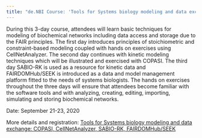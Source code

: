 ```yaml
---
title: "de.NBI Course: 'Tools for Systems biology modeling and data exchange: COPASI, CellNetAnalyzer, SABIO-RK, FAIRDOMHub/SEEK'"
---
```


During this 3-day course, attendees will learn basic techniques for modeling of biochemical networks 
including data access and storage due to the FAIR principles. 
The first day introduces principles of stoichiometric and constraint-based modeling coupled with hands on exercises 
using CellNetAnalyzer. The second day continues with kinetic modeling techniques which will be illustrated and exercised with COPASI. The third day SABIO-RK is used as a resource for kinetic data and FAIRDOMHub/SEEK is introduced as a data and model management platform fitted to the needs of systems biologists. The hands on exercises throughout the three days will ensure that attendees become familiar with the software tools and with analyzing, creating, editing, importing, simulating and storing biochemical networks.

Date: September 21-23, 2020

More details and registration: 
[Tools for Systems biology modeling and data exchange: COPASI, CellNetAnalyzer, SABIO-RK, FAIRDOMHub/SEEK](https://www.denbi.de/training/761-tools-for-systems-biology-modeling-and-data-exchange-copasi-cellnetanalyzer-sabio-rk-fairdomhub-seek-2020)